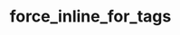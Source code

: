 ---
directive_id: 'force_inline_for_tags'
title: 'force_inline_for_tags'
values_markdown: |
  Comma-separated html tag list
description_markdown: |
  This parameter forces the html parser to treat the listed tags as inline. The difference between block and inline tags is that block tags are used to split html into strings, whereas inline tags are included in strings.
  
examples:
    - type: generic
      code_single_line: 'smartling.force_inline_for_tags = external_link,reference'
      description_markdown: Any `<external_link>` or `<reference>` tags will be parsed as inline tags. Smartling will not create separate strings for content in these tags.
        
---